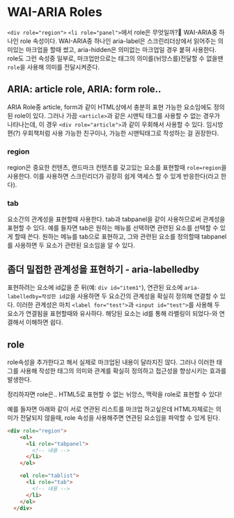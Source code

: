 # WAI-ARIA Roles

`<div role="region">` `<li role="panel">`에서 role은 무엇일까?👀
WAI-ARIA중 하나인 role 속성이다. WAI-ARIA중 하나인 aria-label은 스크린리더상에서 읽어주는 의미있는 마크업을 할때 썼고, aria-hidden은 의미없는 마크업일 경우 붙혀 사용한다. role도 그런 속성중 일부로, 마크업만으로는 태그의 의미를(뉘앙스를)전달할 수 없을땐 `role`을 사용해 의미를 전달시켜준다.

## ARIA: article role, ARIA: form role..

ARIA Role중 article, form과 같이 HTML상에서 충분히 표현 가능한 요소임에도 정의된 role이 있다. 그러나 가끔 `<article>`과 같은 시맨틱 태그를 사용할 수 없는 경우가 나타나는데, 이 경우 `<div role="article">`과 같이 우회해서 사용할 수 있다. 임시방편(?) 우회책처럼 사용 가능한 친구이나, 가능한 시맨틱태그로 작성하는 걸 권장한다.

### region

region은 중요한 컨텐츠, 랜드마크 컨텐츠를 갖고있는 요소를 표현할때 `role=region`을 사용한다. 이를 사용하면 스크린리더가 굉장히 쉽게 액세스 할 수 있게 반응한다(라고 한다).

### tab

요소간의 관계성을 표현할때 사용한다. tab과 tabpanel을 같이 사용하므로써 관계성을 표현할 수 있다.
예를 들자면 tab은 원하는 매뉴를 선택하면 관련된 요소를 선택할 수 있게 할때 쓴다. 원하는 메뉴를 tab으로 표현하고, 그와 관련된 요소를 정의할때 tabpanel를 사용하면 두 요소가 관련된 요소임을 알 수 있다.

## 좀더 밀접한 관계성을 표현하기 - aria-labelledby

표현하려는 요소에 id값을 준 뒤(예: `div id="item1"`), 연관된 요소에 `aria-labelledby=작성한 id값`을 사용하면 두 요소간의 관계성을 확실히 정의해 연결할 수 있다. 이러한 관계성은 마치 `<label for="test">`과 `<input id="test">`를 사용해 두 요소가 연결됨을 표현할때와 유사하다. 해당된 요소는 id를 통해 라벨링이 되었다-와 연결해서 이해하면 쉽다.

## role

role속성을 추가한다고 해서 실제로 마크업된 내용이 달라지진 않다. 그러나 이러한 태그를 사용해 작성한 태그의 의미와 관계를 확실히 정의하고 접근성을 향상시키는 효과를 발생한다.

정리하자면 role은..
HTML5로 표현할 수 없는 뉘앙스, 맥락을 role로 표현할 수 있다!

예를 들자면 아래와 같이 서로 연관된 리스트를 마크업 하고싶은데 HTML자체로는 의미가 전달되지 않을때, role 속성을 사용해주면 연관된 요소임을 파악할 수 있게 된다. 

```html
<div role="region">
    <ol>
      <li role="tabpanel">
        <!-- 내용 -->
      </li>
    </ol>

    <ol role="tablist">
      <li role="tab">
        <!-- 내용 -->
      </li> 
    </ol>
  </div>
```

